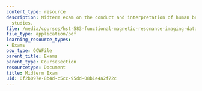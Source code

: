 ```yaml
---
content_type: resource
description: Midterm exam on the conduct and interpretation of human brain mapping
  studies.
file: /media/courses/hst-583-functional-magnetic-resonance-imaging-data-acquisition-and-analysis-fall-2008/0f2b097e8b4dc5cc95dd08b1e4a2f72c_midterm.pdf
file_type: application/pdf
learning_resource_types:
- Exams
ocw_type: OCWFile
parent_title: Exams
parent_type: CourseSection
resourcetype: Document
title: Midterm Exam
uid: 0f2b097e-8b4d-c5cc-95dd-08b1e4a2f72c
---
```

